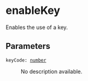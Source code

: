# enableKey

Enables the use of a key.

## Parameters

<dl class="describe">
<dt><code class="descname">keyCode: <a href="https://mwse.readthedocs.io/en/latest/lua/type/number.html">number</a></code></dt>
<dd>

No description available.

</dd>
</dl>

